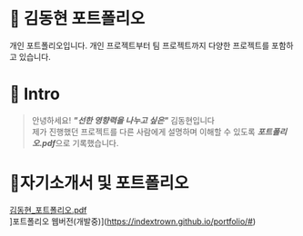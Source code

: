# 📜 김동현 포트폴리오
개인 포트폴리오입니다. 개인 프로젝트부터 팀 프로젝트까지 다양한 프로젝트를 포함하고 있습니다.
<br />   


# 👋 Intro   
> 안녕하세요! ***"선한 영향력을 나누고 싶은"*** 김동현입니다  
> 제가 진행했던 프로젝트를 다른 사람에게 설명하며 이해할 수 있도록 ***포트폴리오.pdf***으로 기록했습니다.


# 📝자기소개서 및 포트폴리오
[김동현_포트폴리오.pdf](https://github.com/user-attachments/files/15573801/_.pdf)  
]포트폴리오 웹버전(개발중)](https://indextrown.github.io/portfolio/#)
